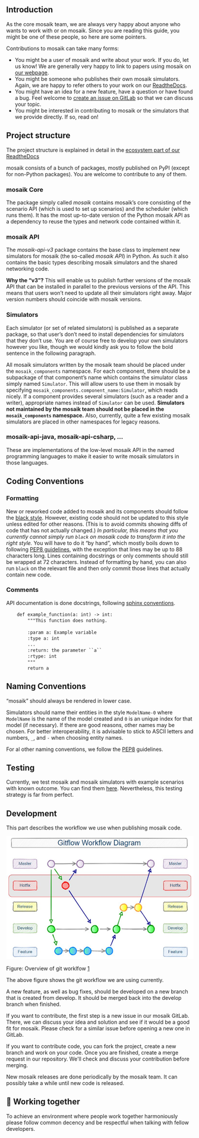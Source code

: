 ## Introduction

As the core mosaik team, we are always very happy about anyone who wants to work with or on mosaik. Since you are reading this guide, you might be one of these people, so here are some pointers.

Contributions to mosaik can take many forms:

- You might be a user of mosaik and write about your work. If you do, let us know! We are generally very happy to link to papers using mosaik on [our webpage](https://mosaik.offis.de/publications/). 
- You might be someone who publishes their own mosaik simulators. Again, we are happy to refer others to your work on our [ReadtheDocs](https://mosaik.readthedocs.io/en/latest/ecosystem/index.html).
- You might have an idea for a new feature, have a question or have found a bug. Feel welcome to [create an issue on GitLab](https://gitlab.com/mosaik/mosaik/-/issues) so that we can discuss your topic.
- You might be interested in contributing to mosaik or the simulators that we provide directly. If so, read on!

## Project structure

The project structure is explained in detail in the [ecosystem part of our ReadtheDocs](https://mosaik.readthedocs.io/en/latest/ecosystem/index.html)

mosaik consists of a bunch of packages, mostly published on PyPI (except for non-Python packages). You are welcome to contribute to any of them.

### mosaik Core

The package simply called *mosaik* contains mosaik’s core consisting of the scenario API (which is used to set up scenarios) and the scheduler (which runs them). It has the most up-to-date version of the Python mosaik API as a dependency to reuse the types and network code contained within it.

### mosaik API

The *mosaik-api-v3* package contains the base class to implement new simulators for mosaik (the so-called *mosaik API*) in Python. As such it also contains the basic types describing mosaik simulators and the shared networking code.

**Why the “v3”?** This will enable us to publish further versions of the mosaik API that can be installed in parallel to the previous versions of the API. This means that users won’t need to update all their simulators right away. Major version numbers should coincide with mosaik versions.

### Simulators

Each simulator (or set of related simulators) is published as a separate package, so that user’s don’t need to install dependencies for simulators that they don’t use. You are of course free to develop your own simulators however you like, though we would kindly ask you to follow the bold sentence in the following paragraph.

All mosaik simulators written by the mosaik team should be placed under the `mosaik_components` namespace. For each component, there should be a subpackage of that component’s name which contains the simulator class simply named `Simulator`. This will allow users to use them in mosaik by specifying `mosaik_components.component_name:Simulator`, which reads nicely. If a component provides several simulators (such as a reader and a writer), appropriate names instead of `Simulator` can be used. **Simulators not maintained by the mosaik team should not be placed in the `mosaik_components` namespace.** Also, currently, quite a few existing mosaik simulators are placed in other namespaces for legacy reasons.

### mosaik-api-java, mosaik-api-csharp, …

These are implementations of the low-level mosaik API in the named programming languages to make it easier to write mosaik simulators in those languages.

## Coding Conventions

### Formatting

New or reworked code added to mosaik and its components should follow the [black style](https://black.readthedocs.io/en/stable/the_black_code_style/index.html). However, existing code should not be updated to this style unless edited for other reasons. (This is to avoid commits showing diffs of code that has not actually changed.) *In particular, this means that you currently cannot simply run `black` on mosaik code to transform it into the right style.* You will have to do it “by hand”, which mostly boils down to following [PEP8 guidelines](https://peps.python.org/pep-0008/), with the exception that lines may be up to 88 characters long. Lines containing docstrings or only comments should still be wrapped at 72 characters. Instead of formatting by hand, you can also run `black` on the relevant file and then only commit those lines that actually contain new code.

### Comments

API documentation is done docstrings, following [sphinx conventions](https://sphinx-rtd-tutorial.readthedocs.io/en/latest/docstrings.html).

```
    def example_function(a: int) -> int:
        """This function does nothing.

        :param a: Example variable
        :type a: int
        ...
        :return: the parameter ``a``
        :rtype: int
        """
        return a

```

## Naming Conventions

“mosaik” should always be rendered in lower case.

Simulators should name their entities in the style `ModelName-0` where `ModelName` is the name of the model created and `0` is an unique index for that model (if necessary). If there are good reasons, other names may be chosen. For better interoperability, it is advisable to stick to ASCII letters and numbers, `_`, and `-` when choosing entity names.

For al other naming conventions, we follow the [PEP8](https://peps.python.org/pep-0008/#naming-conventions) guidelines.

## Testing
Currently, we test mosaik and mosaik simulators with example scenarios with known outcome. You can find them [here](https://gitlab.com/mosaik/mosaik/-/tree/develop/tests). Nevertheless, this testing strategy is far from perfect.


## Development
This part describes the workflow we use when publishing mosaik code.

![gitflow-hotfix-branch-diagram](/docs/_static//gitflow-hotfix-branch-diagram.jpg "Flow diagram")

Figure: Overview of git worklfow [1](https://www.theserverside.com/blog/Coffee-Talk-Java-News-Stories-and-Opinions/init-Gitflow-example-workflow-tutorial)

The above figure shows the git workflow we are using currently.

A new feature, as well as bug fixes, should be developed on a new branch that is created from develop. It should be merged back into the develop branch when finished.

If you want to contribute, the first step is a new issue in our mosaik GitLab. There, we can discuss your idea and solution and see if it would be a good fit for mosaik. Please check for a similar issue before opening a new one in GitLab.

If you want to contribute code, you can fork the project, create a new branch and work on your code. Once you are finished, create a merge request in our repository. We'll check and discuss your contribution before merging.

New mosaik releases are done periodically by the mosaik team. It can possibly take a while until new code is released.

## :rocket: Working together 
To achieve an environment where people work together harmoniously please follow common decency and be respectful when talking with fellow developers.






